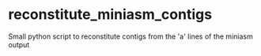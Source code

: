 # reconstitute_miniasm_contigs
Small python script to reconstitute contigs from the 'a' lines of the miniasm output
